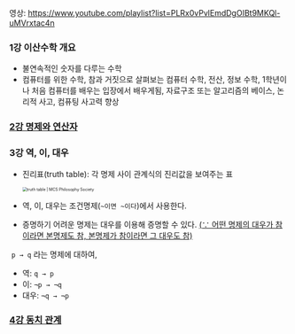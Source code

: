 영상: https://www.youtube.com/playlist?list=PLRx0vPvlEmdDgOIBt9MKQl-uMVrxtac4n

### 1강 이산수학 개요
- 불연속적인 숫자를 다루는 수학
- 컴퓨터를 위한 수학, 참과 거짓으로 살펴보는 컴퓨터 수학, 전산, 정보 수학, 1학년이나 처음 컴퓨터를 배우는 입장에서 배우게됨, 자료구조 또는  알고리즘의 베이스, 논리적 사고, 컴퓨팅 사고력 향상

### [2강 명제와 연산자](명제와-연산자.md)

### 3강 역, 이, 대우
- 진리표(truth table): 각 명제 사이 관계식의 진리값을 보여주는 표

  <img src="https://mcsphilsoc.files.wordpress.com/2012/11/truth-table.png" alt="truth table | MCS Philosophy Society" style="zoom:50%;" />

- 역, 이, 대우는 조건명제(`~이면 ~이다`)에서 사용한다. 

- 증명하기 어려운 명제는 대우를 이용해 증명할 수 있다. <u>(∵ 어떤 명제의 대우가 참이라면 본명제도 참, 본명제가 참이라면 그 대우도 참)</u>

​	`p → q` 라는 명제에 대하여,

- 역: `q → p`
- 이: `¬p → ¬q`
- 대우: `¬q → ¬p`

### [4강 동치 관계](동치-관계.md)